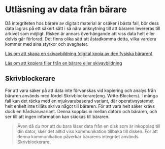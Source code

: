 # Utläsning av data från bärare
Då integriteten hos bärare av digitalt material är osäker i bästa fall, bör dess data lagras på ett säkert sätt i så nära anknytning till att bäraren levereras till arkivet som möjligt. Risken är annars överhängande att viss data helt eller delvis går förlorad. Det finns olika sätt att åstadkomma detta, vilka vardera kommer med sina styrkor och svagheter.

[Läs om att skapa en skivavbildning (digital kopia av den fysiska bäraren)](skivavbildning.md)

[Läs om att kopiera filer från en bärare eller skivavbildning](filkopiering.md)


## Skrivblockerare
För att vara säker på att data inte förvanskas vid kopiering och analys från bäraren används med fördel Skrivblockerare(eng. Write-Blockers). I många fall kan det räcka med en mjukvarubaserad variant, där operativsystemet helt enkelt inte tillåts skriva något till bäraren. För att vara helt säker krävs dock en hårdvaruvariant. Denna kopplas in mellan datorn och bäraren, och ser till att ingen information kan skickas till bäraren.

>Även då du _tror_ att du bara läser data från en disk som är inkopplad till din dator, sker det alltid viss kommunikation tillbaka till disken. För att denna kommunikation påverkar bärarens integritet används Skrivblockerare.